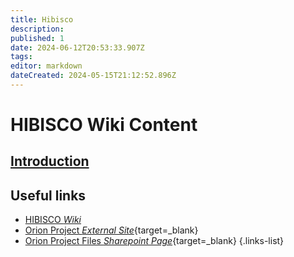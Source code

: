 ```yaml
---
title: Hibisco
description: 
published: 1
date: 2024-06-12T20:53:33.907Z
tags: 
editor: markdown
dateCreated: 2024-05-15T21:12:52.896Z
---
```


# HIBISCO Wiki Content

## [Introduction](/Beamlines/Hibisco/hib_intro)

## Useful links

- [HIBISCO *Wiki*](/Orion/Hibisco/hib_intro)
- [Orion Project *External Site*](https://cnpem.br/orion/){target=_blank}
- [Orion Project Files *Sharepoint Page*](https://cnpemcamp.sharepoint.com/sites/lnls/projectsII/SitePages/orionbeamlines.aspx){target=_blank}
{.links-list}